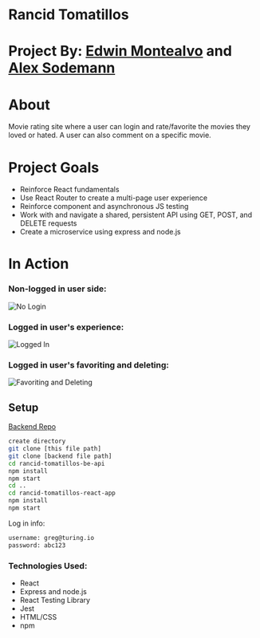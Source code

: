 # Rancid Tomatillos

# Project By: [Edwin Montealvo](https://github.com/emontealvo) and [Alex Sodemann](https://github.com/asodemann18)

# About
Movie rating site where a user can login and rate/favorite the movies they loved or hated.  A user can also comment on a specific movie.

# Project Goals
* Reinforce React fundamentals
* Use React Router to create a multi-page user experience
* Reinforce component and asynchronous JS testing
* Work with and navigate a shared, persistent API using GET, POST, and DELETE requests
* Create a microservice using express and node.js 

# In Action

### Non-logged in user side:
![No Login](https://media.giphy.com/media/eMUAOdDlIUz0gSIAZ4/giphy.gif)

### Logged in user's experience:
![Logged In](http://g.recordit.co/Q6UfDK3Hna.gif)

### Logged in user's favoriting and deleting:
![Favoriting and Deleting](http://g.recordit.co/rKbnbiEKjY.gif)

## Setup
[Backend Repo](https://github.com/emontealvo/rancid-tomatillos-be-api)

```bash 
create directory
git clone [this file path]
git clone [backend file path]
cd rancid-tomatillos-be-api
npm install
npm start
cd ..
cd rancid-tomatillos-react-app
npm install 
npm start
```
Log in info: 
```bash
username: greg@turing.io
password: abc123
```

### Technologies Used:
* React
* Express and node.js
* React Testing Library
* Jest
* HTML/CSS
* npm
